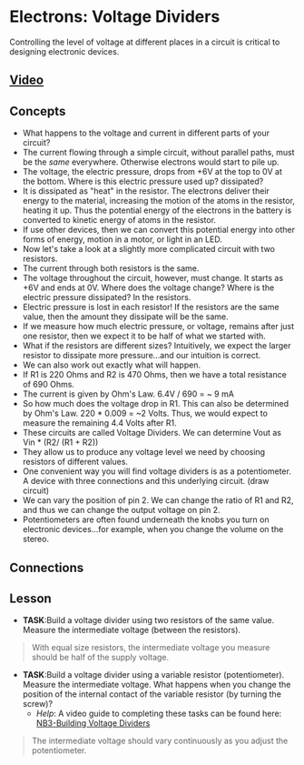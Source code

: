 # Electrons: Voltage Dividers
Controlling the level of voltage at different places in a circuit is critical to designing electronic devices.

## [Video](https://vimeo.com/1030787469)

## Concepts
- What happens to the voltage and current in different parts of your circuit?
- The current flowing through a simple circuit, without parallel paths, must be the *same* everywhere. Otherwise electrons would start to pile up.
- The voltage, the electric pressure, drops from +6V at the top to 0V at the bottom. Where is this electric pressure used up? dissipated?
- It is dissipated as "heat" in the resistor. The electrons deliver their energy to the material, increasing the motion of the atoms in the resistor, heating it up. Thus the potential energy of the electrons in the battery is converted to kinetic energy of atoms in the resistor.
- If use other devices, then we can convert this potential energy into other forms of energy, motion in a motor, or light in an LED.
- Now let's take a look at a slightly more complicated circuit with two resistors.
- The current through both resistors is the same.
- The voltage throughout the circuit, however, must change. It starts as +6V and ends at 0V. Where does the voltage change? Where is the electric pressure dissipated? In the resistors.
- Electric pressure is lost in each resistor! If the resistors are the same value, then the amount they dissipate will be the same.
- If we measure how much electric pressure, or voltage, remains after just one resistor, then we expect it to be half of what we started with.
- What if the resistors are different sizes? Intuitively, we expect the larger resistor to dissipate more pressure...and our intuition is correct.
- We can also work out exactly what will happen.
- If R1 is 220 Ohms and R2 is 470 Ohms, then we have a total resistance of 690 Ohms.
- The current is given by Ohm's Law. 6.4V / 690 = ~ 9 mA
- So how much does the voltage drop in R1. This can also be determined by Ohm's Law. 220 * 0.009 = ~2 Volts. Thus, we would expect to measure the remaining 4.4 Volts after R1.
- These circuits are called Voltage Dividers. We can determine Vout as Vin * (R2/ (R1 + R2))
- They allow us to produce any voltage level we need by choosing resistors of different values.
- One convenient way you will find voltage dividers is as a potentiometer. A device with three connections and this underlying circuit. (draw circuit)
- We can vary the position of pin 2. We can change the ratio of R1 and R2, and thus we can change the output voltage on pin 2.
- Potentiometers are often found underneath the knobs you turn on electronic devices...for example, when you change the volume on the stereo.

## Connections

## Lesson

- **TASK**:Build a voltage divider using two resistors of the same value. Measure the intermediate voltage (between the resistors).
> With equal size resistors, the intermediate voltage you measure should be half of the supply voltage.

- **TASK**:Build a voltage divider using a variable resistor (potentiometer). Measure the intermediate voltage. What happens when you change the position of the internal contact of the variable resistor (by turning the screw)?
  - *Help*: A video guide to completing these tasks can be found here: [NB3-Building Voltage Dividers](https://vimeo.com/1000789632)
> The intermediate voltage should vary continuously as you adjust the potentiometer.
